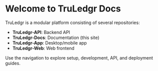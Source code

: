 # Welcome to TruLedgr Docs

TruLedgr is a modular platform consisting of several repositories:

- **TruLedgr-API**: Backend API
- **TruLedgr-Docs**: Documentation (this site)
- **TruLedgr-App**: Desktop/mobile app
- **TruLedgr-Web**: Web frontend

Use the navigation to explore setup, development, API, and deployment guides.

